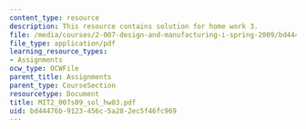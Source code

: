 ```yaml
---
content_type: resource
description: This resource contains solution for home work 3.
file: /media/courses/2-007-design-and-manufacturing-i-spring-2009/bd44476b9123456c5a282ec5f46fc969_MIT2_007s09_sol_hw03.pdf
file_type: application/pdf
learning_resource_types:
- Assignments
ocw_type: OCWFile
parent_title: Assignments
parent_type: CourseSection
resourcetype: Document
title: MIT2_007s09_sol_hw03.pdf
uid: bd44476b-9123-456c-5a28-2ec5f46fc969
---
```

